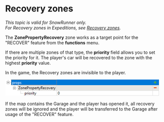 # Recovery zones

*This topic is valid for SnowRunner only.*  
*For Recovery zones in Expeditions, see [Recovery zones](./../expeditions_zones/recovery_zones.md).*

The **ZonePropertyRecovery** zone works as a target point for the "RECOVER" feature from the **functions** menu.

If there are multiple zones of that type, the **priority** field allows you to set the priority for it. The player's car will be recovered to the zone with the highest **priority** value.

In the game, the Recovery zones are invisible to the player.

![](./media/image201.png)

If the map contains the Garage and the player has opened it, all recovery zones will be ignored and the player will be transferred to the Garage after usage of the "RECOVER" feature.

